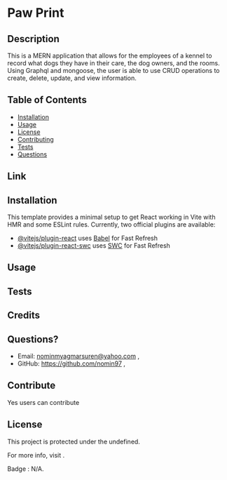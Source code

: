 # Paw Print
  
## Description 
This is a MERN application that allows for the employees of a kennel to record what dogs they have in their care, the dog owners, and the rooms. Using Graphql and mongoose, the user is able to use CRUD operations to create, delete, update, and view information. 
  
## Table of Contents
- [Installation](#installation)
- [Usage](#usage)
- [License](#license)
- [Contributing](#contributing)
- [Tests](#tests)
- [Questions](#questions)
  
## Link
  
  
## Installation 




This template provides a minimal setup to get React working in Vite with HMR and some ESLint rules.
Currently, two official plugins are available:

- [@vitejs/plugin-react](https://github.com/vitejs/vite-plugin-react/blob/main/packages/plugin-react/README.md) uses [Babel](https://babeljs.io/) for Fast Refresh
- [@vitejs/plugin-react-swc](https://github.com/vitejs/vite-plugin-react-swc) uses [SWC](https://swc.rs/) for Fast Refresh

  
## Usage
  
  
## Tests
  
  
## Credits
  
  
## Questions?
* Email: <nominmyagmarsuren@yahoo.com> , 
* GitHub: <https://github.com/nomin97> , 
  
## Contribute
  Yes users can contribute
  
## License
This project is protected under the undefined.
  
For more info, visit .
  
Badge : N/A.
